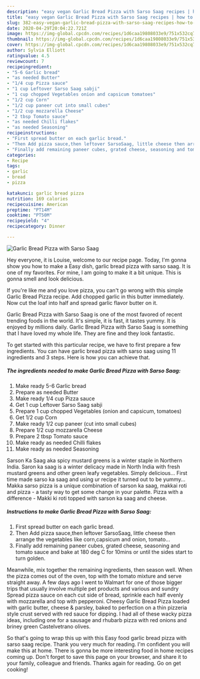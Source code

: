 ```yaml
---
description: "easy vegan Garlic Bread Pizza with Sarso Saag recipes | how to make the best Garlic Bread Pizza with Sarso Saag"
title: "easy vegan Garlic Bread Pizza with Sarso Saag recipes | how to make the best Garlic Bread Pizza with Sarso Saag"
slug: 382-easy-vegan-garlic-bread-pizza-with-sarso-saag-recipes-how-to-make-the-best-garlic-bread-pizza-with-sarso-saag
date: 2020-04-29T20:04:22.721Z
image: https://img-global.cpcdn.com/recipes/1d6caa19808033e9/751x532cq70/garlic-bread-pizza-with-sarso-saag-recipe-main-photo.jpg
thumbnail: https://img-global.cpcdn.com/recipes/1d6caa19808033e9/751x532cq70/garlic-bread-pizza-with-sarso-saag-recipe-main-photo.jpg
cover: https://img-global.cpcdn.com/recipes/1d6caa19808033e9/751x532cq70/garlic-bread-pizza-with-sarso-saag-recipe-main-photo.jpg
author: Sylvia Elliott
ratingvalue: 4.5
reviewcount: 7
recipeingredient:
- "5-6 Garlic bread"
- "as needed Butter"
- "1/4 cup Pizza sauce"
- "1 cup Leftover Sarso Saag sabji"
- "1 cup chopped Vegetables onion and capsicum tomatoes"
- "1/2 cup Corn"
- "1/2 cup paneer cut into small cubes"
- "1/2 cup mozzarella Cheese"
- "2 tbsp Tomato sauce"
- "as needed Chilli flakes"
- "as needed Seasoning"
recipeinstructions:
- "First spread butter on each garlic bread."
- "Then Add pizza sauce,then leftover SarsoSaag, little cheese then arrange the vegetables like corn,capsicum and onion, tomato..."
- "Finally add remaining paneer cubes, grated cheese, seasoning and tomato sauce and bake at 180 deg C for 10mins or until the sides start to turn golden."
categories:
- Recipe
tags:
- garlic
- bread
- pizza

katakunci: garlic bread pizza 
nutrition: 169 calories
recipecuisine: American
preptime: "PT14M"
cooktime: "PT50M"
recipeyield: "4"
recipecategory: Dinner

---
```



![Garlic Bread Pizza with Sarso Saag](https://img-global.cpcdn.com/recipes/1d6caa19808033e9/751x532cq70/garlic-bread-pizza-with-sarso-saag-recipe-main-photo.jpg)

Hey everyone, it is Louise, welcome to our recipe page. Today, I'm gonna show you how to make a Easy dish, garlic bread pizza with sarso saag. It is one of my favorites. For mine, I am going to make it a bit unique. This is gonna smell and look delicious.

If you&#39;re like me and you love pizza, you can&#39;t go wrong with this simple Garlic Bread Pizza recipe. Add chopped garlic in this butter immediately. Now cut the loaf into half and spread garlic flavor butter on it.

Garlic Bread Pizza with Sarso Saag is one of the most favored of recent trending foods in the world. It's simple, it is fast, it tastes yummy. It is enjoyed by millions daily. Garlic Bread Pizza with Sarso Saag is something that I have loved my whole life. They are fine and they look fantastic.


To get started with this particular recipe, we have to first prepare a few ingredients. You can have garlic bread pizza with sarso saag using 11 ingredients and 3 steps. Here is how you can achieve that.

<!--inarticleads1-->

##### The ingredients needed to make Garlic Bread Pizza with Sarso Saag:

1. Make ready 5-6 Garlic bread
1. Prepare as needed Butter
1. Make ready 1/4 cup Pizza sauce
1. Get 1 cup Leftover Sarso Saag sabji
1. Prepare 1 cup chopped Vegetables (onion and capsicum, tomatoes)
1. Get 1/2 cup Corn
1. Make ready 1/2 cup paneer (cut into small cubes)
1. Prepare 1/2 cup mozzarella Cheese
1. Prepare 2 tbsp Tomato sauce
1. Make ready as needed Chilli flakes
1. Make ready as needed Seasoning


Sarson Ka Saag aka spicy mustard greens is a winter staple in Northern India. Saron ka saag is a winter delicacy made in North India with fresh mustard greens and other green leafy vegetables. Simply delicious… First time made sarso ka saag and using ur recipe it turned out to be yummy… Makka sarso pizza is a unique combination of sarson ka saag, makkai roti and pizza - a tasty way to get some change in your palette. Pizza with a difference - Makki ki roti topped with sarson ka saag and cheese. 

<!--inarticleads2-->

##### Instructions to make Garlic Bread Pizza with Sarso Saag:

1. First spread butter on each garlic bread.
1. Then Add pizza sauce,then leftover SarsoSaag, little cheese then arrange the vegetables like corn,capsicum and onion, tomato...
1. Finally add remaining paneer cubes, grated cheese, seasoning and tomato sauce and bake at 180 deg C for 10mins or until the sides start to turn golden.


Meanwhile, mix together the remaining ingredients, then season well. When the pizza comes out of the oven, top with the tomato mixture and serve straight away. A few days ago I went to Walmart for one of those bigger trips that usually involve multiple pet products and various and sundry Spread pizza sauce on each cut side of bread, sprinkle each half evenly with mozzarella and top with pepperoni. Cheesy Garlic Bread Pizza loaded with garlic butter, cheese &amp; parsley, baked to perfection on a thin pizzeria style crust served with red sauce for dipping. I had all of these wacky pizza ideas, including one for a sausage and rhubarb pizza with red onions and briney green Castelvetrano olives. 

So that's going to wrap this up with this Easy food garlic bread pizza with sarso saag recipe. Thank you very much for reading. I'm confident you will make this at home. There is gonna be more interesting food in home recipes coming up. Don't forget to save this page on your browser, and share it to your family, colleague and friends. Thanks again for reading. Go on get cooking!
